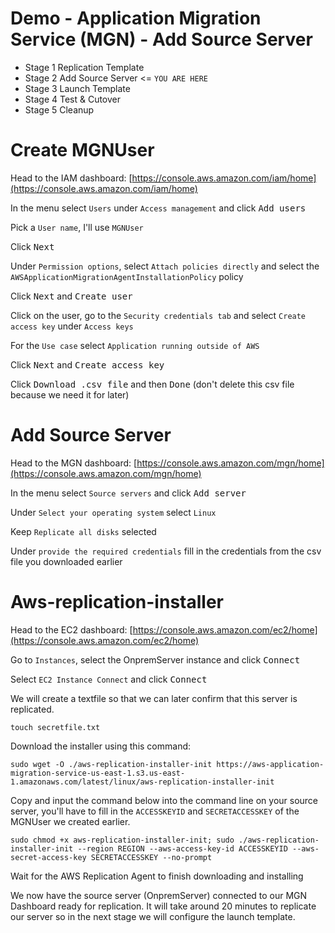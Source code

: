 # Demo - Application Migration Service (MGN) - Add Source Server

- Stage 1 Replication Template
- Stage 2 Add Source Server <= `YOU ARE HERE`
- Stage 3 Launch Template
- Stage 4 Test & Cutover
- Stage 5 Cleanup

# Create MGNUser

Head to the IAM dashboard: [https://console.aws.amazon.com/iam/home](https://console.aws.amazon.com/iam/home)

In the menu select `Users` under `Access management` and click <kbd>Add users</kbd>

Pick a `User name`, I'll use `MGNUser`

Click <kbd>Next</kbd>

Under `Permission options`, select `Attach policies directly` and select the `AWSApplicationMigrationAgentInstallationPolicy` policy

Click <kbd>Next</kbd> and <kbd>Create user</kbd>

Click on the user, go to the `Security credentials tab` and select `Create access key` under `Access keys`

For the `Use case` select `Application running outside of AWS`

Click <kbd>Next</kbd> and <kbd>Create access key</kbd>

Click <kbd>Download .csv file</kbd> and then <kbd>Done</kbd> (don't delete this csv file because we need it for later)


# Add Source Server

Head to the MGN dashboard: [https://console.aws.amazon.com/mgn/home](https://console.aws.amazon.com/mgn/home) 

In the menu select `Source servers` and click <kbd>Add server</kbd>

Under `Select your operating system` select `Linux`

Keep `Replicate all disks` selected

Under `provide the required credentials` fill in the credentials from the csv file you downloaded earlier

# Aws-replication-installer

Head to the EC2 dashboard: [https://console.aws.amazon.com/ec2/home](https://console.aws.amazon.com/ec2/home)
 
Go to `Instances`, select the OnpremServer instance and click <kbd>Connect</kbd>

Select `EC2 Instance Connect` and click <kbd>Connect</kbd>

We will create a textfile so that we can later confirm that this server is replicated.
```
touch secretfile.txt
```

Download the installer using this command:
```
sudo wget -O ./aws-replication-installer-init https://aws-application-migration-service-us-east-1.s3.us-east-1.amazonaws.com/latest/linux/aws-replication-installer-init
```

Copy and input the command below into the command line on your source server, you'll have to fill in the `ACCESSKEYID` and `SECRETACCESSKEY` of the MGNUser we created earlier.
```
sudo chmod +x aws-replication-installer-init; sudo ./aws-replication-installer-init --region REGION --aws-access-key-id ACCESSKEYID --aws-secret-access-key SECRETACCESSKEY --no-prompt
```

Wait for the AWS Replication Agent to finish downloading and installing

We now have the source server (OnpremServer) connected to our MGN Dashboard ready for replication. It will take around 20 minutes to replicate our server so in the next stage we will configure the launch template. 